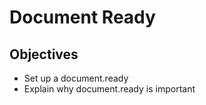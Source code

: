 # Document Ready

## Objectives
+ Set up a document.ready 
+ Explain why document.ready is important
